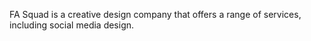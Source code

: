 FA Squad is a creative design company that offers a range of services, including social media design.
